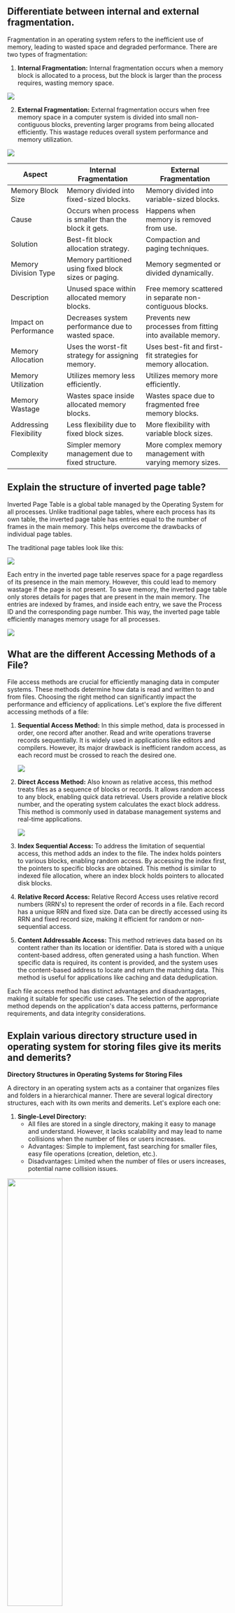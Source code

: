 ## Differentiate between internal and external fragmentation.

Fragmentation in an operating system refers to the inefficient use of memory, leading to wasted space and degraded performance. There are two types of fragmentation:

1. **Internal Fragmentation:** Internal fragmentation occurs when a memory block is allocated to a process, but the block is larger than the process requires, wasting memory space.

![](img/2023-08-04-18-16-46.png)

2. **External Fragmentation:** External fragmentation occurs when free memory space in a computer system is divided into small non-contiguous blocks, preventing larger programs from being allocated efficiently. This wastage reduces overall system performance and memory utilization.  

![](img/2023-08-04-18-17-32.png)

| Aspect                | Internal Fragmentation                   | External Fragmentation                          |
|-----------------------|-----------------------------------------|-----------------------------------------------|
| Memory Block Size     | Memory divided into fixed-sized blocks. | Memory divided into variable-sized blocks.   |
| Cause                 | Occurs when process is smaller than the block it gets. | Happens when memory is removed from use.        |
| Solution              | Best-fit block allocation strategy.     | Compaction and paging techniques.           |
| Memory Division Type  | Memory partitioned using fixed block sizes or paging. | Memory segmented or divided dynamically.    |
| Description           | Unused space within allocated memory blocks. | Free memory scattered in separate non-contiguous blocks. |
| Impact on Performance | Decreases system performance due to wasted space. | Prevents new processes from fitting into available memory.   |
| Memory Allocation     | Uses the worst-fit strategy for assigning memory. | Uses best-fit and first-fit strategies for memory allocation. |
| Memory Utilization    | Utilizes memory less efficiently.       | Utilizes memory more efficiently.           |
| Memory Wastage        | Wastes space inside allocated memory blocks. | Wastes space due to fragmented free memory blocks.   |
| Addressing Flexibility| Less flexibility due to fixed block sizes. | More flexibility with variable block sizes.   |
| Complexity            | Simpler memory management due to fixed structure. | More complex memory management with varying memory sizes. |


## Explain the structure of inverted page table?

Inverted Page Table is a global table managed by the Operating System for all processes. Unlike traditional page tables, where each process has its own table, the inverted page table has entries equal to the number of frames in the main memory. This helps overcome the drawbacks of individual page tables.

The traditional page tables look like this:

![](img/2023-08-04-18-32-29.png)

Each entry in the inverted page table reserves space for a page regardless of its presence in the main memory. However, this could lead to memory wastage if the page is not present. To save memory, the inverted page table only stores details for pages that are present in the main memory. The entries are indexed by frames, and inside each entry, we save the Process ID and the corresponding page number. This way, the inverted page table efficiently manages memory usage for all processes.

![](img/2023-08-04-18-32-39.png)


## What are the different Accessing Methods of a File?

File access methods are crucial for efficiently managing data in computer systems. These methods determine how data is read and written to and from files. Choosing the right method can significantly impact the performance and efficiency of applications. Let's explore the five different accessing methods of a file:

1. **Sequential Access Method:**
   In this simple method, data is processed in order, one record after another. Read and write operations traverse records sequentially. It is widely used in applications like editors and compilers. However, its major drawback is inefficient random access, as each record must be crossed to reach the desired one.
   
   ![](img/2023-08-04-18-41-23.png)

2. **Direct Access Method:**
   Also known as relative access, this method treats files as a sequence of blocks or records. It allows random access to any block, enabling quick data retrieval. Users provide a relative block number, and the operating system calculates the exact block address. This method is commonly used in database management systems and real-time applications.

   ![](img/2023-08-04-18-41-37.png)

3. **Index Sequential Access:**
   To address the limitation of sequential access, this method adds an index to the file. The index holds pointers to various blocks, enabling random access. By accessing the index first, the pointers to specific blocks are obtained. This method is similar to indexed file allocation, where an index block holds pointers to allocated disk blocks.

4. **Relative Record Access:**
   Relative Record Access uses relative record numbers (RRN's) to represent the order of records in a file. Each record has a unique RRN and fixed size. Data can be directly accessed using its RRN and fixed record size, making it efficient for random or non-sequential access.

5. **Content Addressable Access:**
   This method retrieves data based on its content rather than its location or identifier. Data is stored with a unique content-based address, often generated using a hash function. When specific data is required, its content is provided, and the system uses the content-based address to locate and return the matching data. This method is useful for applications like caching and data deduplication.

Each file access method has distinct advantages and disadvantages, making it suitable for specific use cases. The selection of the appropriate method depends on the application's data access patterns, performance requirements, and data integrity considerations.


## Explain various directory structure used in operating system for storing files give its merits and demerits?

**Directory Structures in Operating Systems for Storing Files**

A directory in an operating system acts as a container that organizes files and folders in a hierarchical manner. There are several logical directory structures, each with its own merits and demerits. Let's explore each one:

1. **Single-Level Directory:**
   - All files are stored in a single directory, making it easy to manage and understand. However, it lacks scalability and may lead to name collisions when the number of files or users increases.
   - Advantages: Simple to implement, fast searching for smaller files, easy file operations (creation, deletion, etc.).
   - Disadvantages: Limited when the number of files or users increases, potential name collision issues.

<img src="img/2023-08-04-18-49-04.png" width = 50%>

2. **Two-Level Directory:**
   - Each user has a separate directory, preventing name conflicts and enhancing security. But it hinders file sharing between users and lacks subdirectory creation.
   - Advantages: Provides a separate directory for each user, avoids name conflicts, easy file searching.
   - Disadvantages: Users cannot share files, users cannot create subdirectories.

<img src = "img/2023-08-04-18-49-20.png" width = 60%>

3. **Tree Structure (Hierarchical Structure):**
   - Directories are organized in a tree-like structure, allowing subdirectories, easier searching, and scalable organization. However, it restricts file sharing between users.
   - Advantages: Allows subdirectories, easier searching, file sorting becomes manageable, scalable for various users.
   - Disadvantages: Prevents file sharing among users, increased complexity with many subdirectories.

<img src = "img/2023-08-04-18-49-39.png" width = 60%>

4. **Acyclic Graph Structure:**
   - This structure enables file sharing between multiple users and supports efficient searching. Still, it's more complex to implement, and file deletion requires handling multiple references.
   - Advantages: Supports sharing of files and directories among multiple users, efficient searching.
   - Disadvantages: More complex to implement, requires caution while editing or deleting shared files.

<img src = "img/2023-08-04-18-50-14.png" width = 50%>

Each directory structure offers different benefits and trade-offs. The single-level directory is simple but limited, while the two-level directory solves name conflicts but restricts sharing. The tree structure is commonly used due to its flexibility and scalability, although it also has some limitations regarding file sharing and increased complexity with extensive subdirectories. The acyclic graph structure provides file sharing capabilities, but managing changes and deletions can be challenging.


## Consider the following disk queue with requests for I/O to blocks on cylinders 98, 183, 37,122,14,124,65,67 in that order, with the disk head initially at cylinder 53; using FCFS, SSTF algorithms measure the total head movement in cylinders. Also provide the necessary diagram to show the head movement for the above queue.

![](img/2023-08-04-19-31-41.png)

![](img/2023-08-04-19-32-07.png)

![](img/2023-08-04-19-32-16.png)


## Protection in OS

Protection in an operating system is a crucial aspect that ensures the safety and security of system resources, data, and processes. It is designed to prevent unauthorized access and protect the integrity and confidentiality of information. The main components of protection in an operating system are domain of protection, association, and authentication.

1. **Domain of Protection**:
   - The domain of protection refers to a set of resources controlled by a specific protection mechanism. It defines the boundaries within which processes can operate and access resources.
   - In this context, a domain is a collection of objects (resources like files, memory, I/O devices) and subjects (entities like processes, users, groups) that have access to these objects. Each domain has a set of rules that govern how subjects can access objects within that domain.
   - For example, a user may belong to a specific domain that grants them access to certain files and directories, but restricts their access to others.

2. **Association**:
   - Association in protection refers to the mapping of subjects to their corresponding domains of protection. It establishes the relationship between subjects and the set of resources they are authorized to access.
   - The process of association is typically based on authentication credentials provided by the subject, such as a password, digital certificate, or biometric identifier. When a subject is authenticated, it is assigned to its appropriate domain, allowing access to the resources within that domain.
   - For instance, when a user logs into a system with a valid username and password, the system maps the user to the domain associated with that username, determining their access rights.

3. **Authentication**:
   - Authentication is the process of verifying the identity of a subject before granting access to protected resources. It ensures that only authorized subjects can access specific domains and their corresponding resources.
   - Various authentication methods are used, such as passwords, digital certificates, smart cards, biometric identifiers (fingerprint, retina scan), and cryptographic keys.
   - Strong authentication methods like one-time passwords, encrypted passwords, and cryptography help enhance security and prevent unauthorized access to data and resources.

System protection in an operating system can be ensured through various techniques to safeguard the security and integrity of the system and its resources. Here are some different ways to achieve system protection:

1. **User Authentication:** The operating system requires users to authenticate themselves using usernames and passwords before gaining access to the system. This ensures that only authorized users can use the system and its resources.

2. **Access Control:** Access control mechanisms, such as access control lists (ACLs), are used to specify which users or processes have permission to access specific resources or perform particular actions. By defining access rights, the operating system restricts unauthorized access to sensitive data or critical system components.

3. **Encryption:** Encryption is employed to protect sensitive data by converting it into a form that is not easily readable by unauthorized users. Even if an attacker gains access to the data, they cannot understand it without the decryption key.

4. **Firewall:** Firewalls are software programs that monitor and control incoming and outgoing network traffic based on predefined security rules. They act as a barrier between the internal network and the external world, preventing unauthorized access and blocking potentially harmful traffic.

5. **Antivirus Software:** Antivirus software is used to detect, prevent, and remove viruses, malware, and other malicious software from the system. It continuously scans the system for threats and ensures a safer computing environment.

6. **System Updates and Patches:** Keeping the operating system up-to-date with the latest security patches and updates is crucial to prevent known vulnerabilities from being exploited by attackers. Regular updates ensure that the system is equipped to defend against the latest threats.

7. **Least Privilege Principle:** The principle of least privilege restricts users and processes to the minimum level of privileges required to perform their tasks. By limiting access, the potential impact of security breaches is minimized.

8. **Secure Authentication Methods:** Strong authentication methods, such as two-factor authentication or biometric authentication (fingerprint or retina scan), enhance security by requiring multiple forms of verification.


## Explain the goals and principles of system protection in detail.

**Protection in Operating System: Goals and Principles**

The goals and principles of system protection in an operating system are essential for maintaining the security, integrity, and reliability of the system. Here are the detailed explanations of these goals and principles:

**Goals of Protection:**
1. **Preventing Malicious Misuse:** The primary goal of protection is to prevent malicious users or programs from gaining unauthorized access to the system or its resources. By implementing access controls and authentication mechanisms, the operating system ensures that only authorized entities can use the system.

2. **Enforcing System Policies:** Protection mechanisms are designed to enforce system policies set by system designers or administrators. These policies dictate how resources should be accessed and used, and the protection system ensures that these policies are followed.

3. **Minimizing Damage from Failures:** The protection system aims to minimize the potential damage caused by errant programs or processes. By limiting the privileges of programs and users, the impact of failures or security breaches is mitigated.

4. **Reliable System Operation:** Protection mechanisms contribute to the overall reliability of the system. They help prevent accidental modifications or corruption of critical system components, ensuring the stability and availability of the system.

**Principles of Protection:**
1. **Principle of Least Privilege:** This principle dictates that programs, users, and systems should be granted the minimum privileges necessary to perform their tasks. By giving only the required privileges, the potential for misuse or accidental damage is minimized. For example, assigning specialized privileges to specific groups rather than root privileges to all programs reduces the scope of potential harm.

2. **Isolation and Segmentation:** Processes and users should be isolated from one another to prevent unauthorized access and interference. This is achieved through process isolation and virtual memory management. Segmentation ensures that each process operates in its own memory space, preventing interference between processes.

3. **Separation of Mechanism and Policy:** The protection mechanisms and policies should be separate. Mechanisms determine how protection is enforced, while policies define what access is permitted. This separation allows for flexibility in modifying policies without affecting the underlying mechanisms.

4. **Use of Accounts and Privileges:** Each user is typically given their own account with specific privileges. Regular users have limited privileges and can only modify their own files. The root account, with superuser privileges, should be used sparingly for tasks that require elevated permissions to minimize the risk of accidental system damage.

5. **Secure Authentication Methods:** Strong authentication methods, such as two-factor authentication, biometric authentication, or cryptographic keys, enhance security by requiring multiple forms of verification before granting access.



## Compare and contrast different contiguous memory allocation techniques.

| **Contiguous Memory Allocation Techniques**   | **Fixed-Size Partition Scheme**                                                                                                  | **Variable-Size Partition Scheme**                                                                                               |
|-----------------------------------------------|----------------------------------------------------------------------------------------------------------------------------------|-----------------------------------------------------------------------------------------------------------------------------------|
| Definition                                    | Each process is allotted a fixed size continuous block in the main memory.                                                      | Each process is allotted a variable-sized block depending upon its requirements.                                                  |
| Flexibility                                   | Less flexible, as each process is allocated a fixed block regardless of its actual size.                                       | More flexible, as each process is allocated space according to its specific requirements.                                        |
| Internal Fragmentation                        | May lead to internal fragmentation, as smaller processes may be assigned to larger blocks, leaving unused space in the block. | No internal fragmentation, as blocks are allocated based on the exact size required by each process.                             |
| Degree of Multiprogramming                    | Limited by the number of fixed blocks in memory.                                                                                | Dynamic degree of multiprogramming, depending on the number of processes and their respective sizes.                           |
| Implementation Simplicity                     | Simple to implement, as all blocks are of the same size.                                                                       | Complex to implement, as blocks vary in size, and dynamic management is required.                                               |
| Utilization of Memory                         | May lead to memory wastage if processes are smaller than the fixed block size.                                                 | More efficient memory utilization, as each block is tailored to the exact size of the process.                                  |
| Memory Compaction                            | May require memory compaction to fill gaps left by terminated processes.                                                       | Memory compaction is not required, as variable-size blocks can be efficiently allocated without gaps.                           |
| Fragmentation Handling                        | Fragmentation can be reduced through external fragmentation techniques like compaction and merging.                           | No external fragmentation, but internal fragmentation may occur if variable blocks are not optimally allocated.                 |
| Performance Impact                            | May result in less efficient memory usage and slower allocation for varying process sizes.                                    | Faster allocation and better memory usage as blocks closely match process sizes, reducing search time for suitable blocks.       |
| Space Utilization Efficiency                  | Less efficient use of memory space due to fixed-size blocks.                                                                   | More efficient use of memory space as blocks are sized to match specific process requirements.                                  |
| Memory Management Overhead                    | Lower memory management overhead due to fixed-size blocks.                                                                     | Higher memory management overhead due to variable block sizes and need for dynamic memory management.                          |
| Complexity of Memory Management               | Simpler memory management techniques and algorithms.                                                                           | More complex memory management techniques, especially for fragmentation handling and block allocation.                          |
| Suitability for Dynamic Workloads              | Less suitable for dynamic workloads with varying process sizes.                                                               | More suitable for dynamic workloads with frequent process size changes.                                                          |


## Define Demand Paging

Demand Paging in operating systems is a virtual memory management technique where only the required pages of a process are loaded into the main memory when needed. It overcomes the problem of loading the entire process into memory, thereby utilizing memory efficiently. When a page is not present in the main memory and is accessed by the CPU, a page fault occurs, and the missing page is fetched from secondary memory.

In a real-life analogy, demand paging is similar to a shopkeeper bringing a product from the warehouse only when a customer demands it, instead of keeping all products in the store.

Advantages of demand paging include better memory utilization, support for large virtual memory, and the ability to run programs larger than physical memory. However, it can lead to internal fragmentation and may take longer to access memory due to page table lookup.

The demand paging process involves the CPU checking the page table to find the page in the main memory. If not found, a page fault occurs, and the page is swapped-in from secondary memory. Valid and invalid bits are used to indicate whether the page is present in the main memory.

![](img/2023-08-04-20-00-15.png)

Common terms associated with demand paging are page fault (miss), swapping, and thrashing. Page faults occur when a referenced page is not present in the main memory. Swapping involves moving processes between secondary and main memory. Thrashing occurs when the CPU spends more time swapping pages than executing processes.

Several algorithms are used for demand paging, including First In First Out (FIFO), Optimal Page, Least Recently Used (LRU), Page Buffering, and Least Frequently Used (LFU). Each algorithm aims to minimize page faults and optimize memory access.


## Explain the concept of thrashing

Thrashing in computer science refers to the poor performance of a virtual memory system when there is a constant state of paging and page faults due to a lack of available main memory. It occurs when the system spends more time swapping pages between main memory and secondary storage than actually executing application-level processes. Thrashing severely degrades system performance, and the throughput of the system can degrade significantly.

**Concept of Thrashing**

The concept of thrashing is closely related to page faults and swapping. Page faults occur when a program attempts to access data or code that is not currently located in the main memory. Swapping is the process of moving pages between the main memory and secondary storage to accommodate page faults.

<img src="img/2023-08-04-20-05-16.png" width=40%>

**Causes of Thrashing**

Thrashing happens when the page fault rate becomes excessively high, leading the operating system to continually swap pages between main memory and secondary storage. This results in low CPU utilization and inhibits application-level processing.

**Impact and Mitigation**

The performance degradation caused by thrashing can be severe. To mitigate thrashing, various algorithms are used, such as the Global Page Replacement Algorithm and the Local Page Replacement Algorithm. However, these may not always be effective in preventing thrashing.

**Preventive Measures**

To avoid thrashing, various techniques and preventive measures can be employed. These include adjusting the swap file size, increasing the amount of RAM, closing unnecessary background applications, and replacing memory-intensive programs with lighter alternatives.

**Techniques for Controlling Thrashing**

The locality model and working-set model are techniques used to control thrashing by managing the working set size for each process. The page fault frequency approach focuses on controlling the page fault rate to keep it within desired upper and lower limits.


## Explain ‘File Concept’. What are the different operations performed on files.

The file concept in computer science refers to a collection of related data stored on secondary storage, organized in a sequence of operations. Files are created and managed by the operating system and can be accessed by various applications. Different operations can be performed on files, allowing users to read, write, open, close, and manipulate the file contents. The main file operations are as follows:

1. **Create**: The create operation is used to create a new file in the file system. It allocates space for the file but does not add any data to it initially.

2. **Open**: After a file is created, the open operation is performed to open the file for further processing. This operation is essential for performing other file operations.

3. **Read**: The read operation allows the user to read data from the file. The operating system maintains a read pointer to track the position up to which data has been read.

4. **Write**: The write operation is used to add information to the file. It increases the file length and repositions the file pointer after the last byte is written.

5. **Reposition/Seek**: The seek operation is used to reposition the file pointer to a specific position in the file, allowing random access to the file data.

6. **Truncate**: The truncate operation is used to delete the data stored inside the file without releasing the disk space. It clears the file content.

7. **Delete**: The delete operation is used to remove the file from the file system. It deletes all the data stored in the file and frees up the disk space occupied by the file.

8. **Rename**: The rename operation changes the name of an existing file. It allows the user to assign a new name to the file.

9. **Append**: The append operation is used to add data to the end of the file. It is similar to the write operation, but data is added at the end of the file.

10. **Close**: The close operation is performed when the processing of the file is finished. It releases all the resources occupied by the file and makes any changes permanent.



## Describe the various file allocation methods.

File allocation methods in operating systems are different techniques used to store files on the hard disk efficiently and enable faster access by the operating system. There are three main file allocation methods:

1. **Contiguous File Allocation**:
In this method, each file is allocated a continuous set of blocks on the disk. When a file is created, the required number of contiguous blocks are allocated, and the file's data is stored in these blocks. This method ensures that file data is stored sequentially, making it easy to access and read the entire file. However, it suffers from external fragmentation, where small gaps between allocated blocks can occur, leading to inefficient disk usage.

<img src="img/2023-08-04-20-25-19.png" width = 50%>

2. **Linked File Allocation**:
The linked file allocation method overcomes the limitations of contiguous allocation by storing file data in a scattered manner across the disk. In this approach, each block of a file contains a pointer to the next block of the same file. The file's directory entry stores the address of the first block. While this method reduces external fragmentation, it introduces the overhead of maintaining and traversing the linked list of blocks, making direct access slower.

<img src="img/2023-08-04-20-26-04.png" width = 50%>

3. **Indexed File Allocation**:
Indexed file allocation combines the advantages of both contiguous and linked allocation methods. It uses an index block that contains pointers to all the blocks of a file. The file's directory entry contains the address of the index block. Each entry in the index block points to a specific data block of the file. This method enables direct access to any block of the file without the need to traverse a linked list. Although it reduces external fragmentation and allows random access, it introduces additional overhead for maintaining the index block.

<img src="img/2023-08-04-20-26-31.png" width = 50%>

**Advantages and Disadvantages**:

- **Contiguous File Allocation**:
  - Advantages: Simple implementation, minimum seek time, faster memory access, and supports sequential as well as direct access.
  - Disadvantages: Requires pre-allocation of file size, cannot dynamically increase file size, and may lead to internal or external fragmentation.

- **Linked File Allocation**:
  - Advantages: No external fragmentation, flexible memory allocation, and minimal directory entry information required.
  - Disadvantages: No random access or direct access support, slower due to linked block traversal, and extra space needed for pointers.

- **Indexed File Allocation**:
  - Advantages: Reduces external fragmentation, supports direct access to any block, and allows dynamic file size growth.
  - Disadvantages: More pointer overhead, possibility of losing the index block leading to data inaccessibility, and becomes inefficient for small files.



## Paging 

Paging is a memory management scheme used by operating systems to manage the allocation of memory in a computer system. In a paging system, the memory is divided into fixed-size blocks called "pages," and the program's virtual address space is divided into the same size blocks called "page frames." The mapping between the virtual pages and physical page frames is maintained by a page table. When a program accesses a memory address, the operating system translates the virtual address to a physical address using the page table.

One of the key challenges in paging is handling page faults, which occur when a program accesses a page that is not currently in the main memory (RAM). This happens when the required page is not mapped to a physical frame in memory and needs to be fetched from secondary storage (e.g., the hard disk). When a page fault occurs, the operating system needs to decide which page to replace in order to bring the required page into memory. Different page replacement algorithms are used to make this decision, aiming to minimize the number of page faults and optimize memory usage.

1. **First In First Out (FIFO)**:
   - In FIFO, the pages in memory are treated as a queue, and the page that has been in memory the longest (the first page in the queue) is replaced.
   - Simple to implement but may not be efficient in reducing page faults, as demonstrated by Belady's anomaly.
   - May lead to more page faults as the number of page frames increases.

![](img/2023-08-04-23-19-21.png)

2. **Optimal Page Replacement**:
   - This algorithm selects the page that will not be used for the longest time in the future for replacement.
   - It is considered the best possible algorithm as it results in the minimum number of page faults. However, it requires knowledge of future page references, making it impractical for real-world use.

![](img/2023-08-04-23-19-27.png)

3. **Least Recently Used (LRU)**:
   - LRU replaces the page that has not been used for the longest time. It relies on the principle that the least recently used page is the best candidate for replacement.
   - LRU is challenging to implement efficiently, as it requires keeping track of the order in which pages are used. It may require hardware support like special counters or software algorithms.
   - LRU performs well and reduces page faults but can be expensive to maintain in large systems.

![](img/2023-08-04-23-19-35.png)

Each page replacement algorithm has its advantages and disadvantages, and the choice of the algorithm depends on the specific requirements of the system, the workload characteristics, and available resources. Operating systems typically use a combination of paging, page tables, and page replacement algorithms to optimize memory usage and provide efficient memory management for running programs.